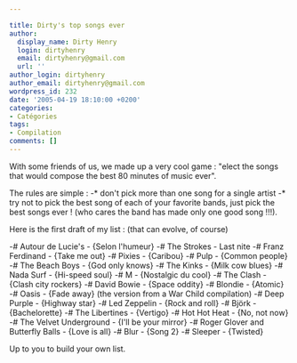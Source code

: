 ```yaml
---

title: Dirty's top songs ever
author:
  display_name: Dirty Henry
  login: dirtyhenry
  email: dirtyhenry@gmail.com
  url: ''
author_login: dirtyhenry
author_email: dirtyhenry@gmail.com
wordpress_id: 232
date: '2005-04-19 18:10:00 +0200'
categories:
- Catégories
tags:
- Compilation
comments: []
---
```

With some friends of us, we made up a very cool game : "elect the songs that would compose the best 80 minutes of music ever".

The rules are simple : 
-* don't pick more than one song for a single artist
-* try not to pick the best song of each of your favorite bands, just pick the best songs ever ! (who cares the band has made only one good song !!!). 

Here is the first draft of my list : (that can evolve, of course)

-# Autour de Lucie's - {Selon l'humeur}
-# The Strokes - Last nite
-# Franz Ferdinand - {Take me out}
-# Pixies - {Caribou}
-# Pulp - {Common people}
-# The Beach Boys - {God only knows}
-# The Kinks - {Milk cow blues}
-# Nada Surf - {Hi-speed soul}
-# M - {Nostalgic du cool}
-# The Clash - {Clash city rockers}
-# David Bowie - {Space oddity}
-# Blondie - {Atomic}
-# Oasis - {Fade away} (the version from a War Child compilation)
-# Deep Purple - {Highway star}
-# Led Zeppelin - {Rock and roll}
-# Björk - {Bachelorette}
-# The Libertines - {Vertigo}
-# Hot Hot Heat - {No, not now}
-# The Velvet Underground - {I'll be your mirror}
-# Roger Glover and Butterfly Balls - {Love is all}
-# Blur - {Song 2}
-# Sleeper - {Twisted}

Up to you to build your own list.
